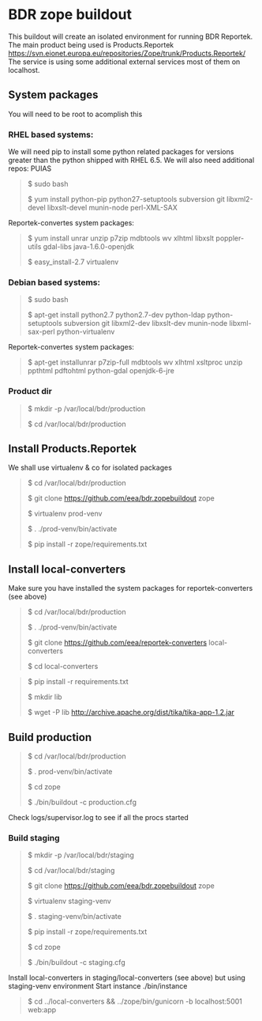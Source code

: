 BDR zope buildout
=================

This buildout will create an isolated environment for running BDR Reportek.
The main product being used is
Products.Reportek https://svn.eionet.europa.eu/repositories/Zope/trunk/Products.Reportek/
The service is using some additional external services most of them on localhost.


System packages
---------------
You will need to be root to acomplish this

### RHEL based systems:
We will need pip to install some python related packages for versions greater
than the python shipped with RHEL 6.5. We will also need additional repos: PUIAS
> $ sudo bash
>
> $ yum install python-pip python27-setuptools subversion git libxml2-devel libxslt-devel munin-node perl-XML-SAX

Reportek-convertes system packages:
> $ yum install unrar unzip p7zip mdbtools wv xlhtml libxslt poppler-utils gdal-libs java-1.6.0-openjdk
>
> $ easy_install-2.7 virtualenv

### Debian based systems:
> $ sudo bash
>
> $ apt-get install python2.7 python2.7-dev python-ldap python-setuptools subversion git libxml2-dev libxslt-dev munin-node libxml-sax-perl python-virtualenv

Reportek-convertes system packages:
> $ apt-get installunrar p7zip-full mdbtools wv xlhtml xsltproc unzip ppthtml pdftohtml python-gdal openjdk-6-jre


### Product dir
> $ mkdir -p /var/local/bdr/production
>
> $ cd /var/local/bdr/production



Install Products.Reportek
-------------------------
We shall use virtualenv & co for isolated packages
> $ cd /var/local/bdr/production
>
> $ git clone https://github.com/eea/bdr.zopebuildout zope
>
> $ virtualenv prod-venv
>
> $ . ./prod-venv/bin/activate
>
> $ pip install -r zope/requirements.txt

Install local-converters
------------------------
Make sure you have installed the system packages for reportek-converters (see above)
> $ cd /var/local/bdr/production
>
> $ . ./prod-venv/bin/activate
>
> $ git clone https://github.com/eea/reportek-converters local-converters
>
> $ cd local-converters

> $ pip install -r requirements.txt
>
> $ mkdir lib
>
> $ wget -P lib http://archive.apache.org/dist/tika/tika-app-1.2.jar

Build production
----------------
> $ cd /var/local/bdr/production
>
> $ . prod-venv/bin/activate
>
> $ cd zope
>
> $ ./bin/buildout -c production.cfg

Check logs/supervisor.log to see if all the procs started

### Build staging
> $ mkdir -p /var/local/bdr/staging
>
> $ cd /var/local/bdr/staging
>
> $ git clone https://github.com/eea/bdr.zopebuildout zope
>
> $ virtualenv staging-venv
>
> $ . staging-venv/bin/activate
>
> $ pip install -r zope/requirements.txt
>
> $ cd zope
>
> $ ./bin/buildout -c staging.cfg

Install local-converters in staging/local-converters (see above) but using 
staging-venv environment
Start instance ./bin/instance
> $ cd ../local-converters && ../zope/bin/gunicorn -b localhost:5001 web:app

